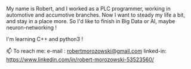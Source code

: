 My name is Robert, and I worked as a PLC programmer, working in automotive and accumotive branches. 
Now I want to steady my life a bit, and stay in a place more. So I'd like to finish in Big Data or AI, maybe neuron-networking !

I'm learning C++ and python3 !

📫 To reach me:
e-mail : robertmorozowski@gmail.com
linked-in: https://www.linkedin.com/in/robert-morozowski-53523560/
